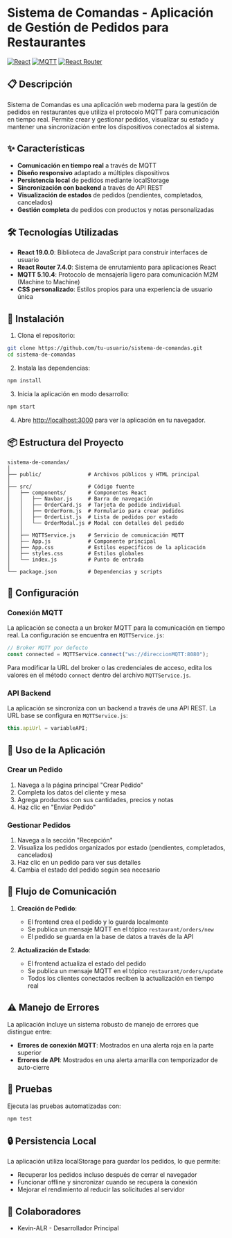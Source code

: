 # Sistema de Comandas - Aplicación de Gestión de Pedidos para Restaurantes

[![React](https://img.shields.io/badge/React-19.0.0-blue.svg)](https://reactjs.org/)
[![MQTT](https://img.shields.io/badge/MQTT-5.10.4-green.svg)](https://mqtt.org/)
[![React Router](https://img.shields.io/badge/React_Router-7.4.0-orange.svg)](https://reactrouter.com/)

## 📋 Descripción

Sistema de Comandas es una aplicación web moderna para la gestión de pedidos en restaurantes que utiliza el protocolo MQTT para comunicación en tiempo real. Permite crear y gestionar pedidos, visualizar su estado y mantener una sincronización entre los dispositivos conectados al sistema.

## ✨ Características

- **Comunicación en tiempo real** a través de MQTT
- **Diseño responsivo** adaptado a múltiples dispositivos
- **Persistencia local** de pedidos mediante localStorage
- **Sincronización con backend** a través de API REST
- **Visualización de estados** de pedidos (pendientes, completados, cancelados)
- **Gestión completa** de pedidos con productos y notas personalizadas

## 🛠️ Tecnologías Utilizadas

- **React 19.0.0**: Biblioteca de JavaScript para construir interfaces de usuario
- **React Router 7.4.0**: Sistema de enrutamiento para aplicaciones React
- **MQTT 5.10.4**: Protocolo de mensajería ligero para comunicación M2M (Machine to Machine)
- **CSS personalizado**: Estilos propios para una experiencia de usuario única

## 🚀 Instalación

1. Clona el repositorio:
```bash
git clone https://github.com/tu-usuario/sistema-de-comandas.git
cd sistema-de-comandas
```

2. Instala las dependencias:
```bash
npm install
```

3. Inicia la aplicación en modo desarrollo:
```bash
npm start
```

4. Abre [http://localhost:3000](http://localhost:3000) para ver la aplicación en tu navegador.

## 📦 Estructura del Proyecto

```
sistema-de-comandas/
│
├── public/               # Archivos públicos y HTML principal
│
├── src/                  # Código fuente
│   ├── components/       # Componentes React
│   │   ├── Navbar.js     # Barra de navegación
│   │   ├── OrderCard.js  # Tarjeta de pedido individual
│   │   ├── OrderForm.js  # Formulario para crear pedidos
│   │   ├── OrderList.js  # Lista de pedidos por estado
│   │   └── OrderModal.js # Modal con detalles del pedido
│   │
│   ├── MQTTService.js    # Servicio de comunicación MQTT
│   ├── App.js            # Componente principal
│   ├── App.css           # Estilos específicos de la aplicación
│   ├── styles.css        # Estilos globales
│   └── index.js          # Punto de entrada
│
└── package.json          # Dependencias y scripts
```

## 🔧 Configuración

### Conexión MQTT

La aplicación se conecta a un broker MQTT para la comunicación en tiempo real. La configuración se encuentra en `MQTTService.js`:

```javascript
// Broker MQTT por defecto
const connected = MQTTService.connect("ws://direccionMQTT:8080");
```

Para modificar la URL del broker o las credenciales de acceso, edita los valores en el método `connect` dentro del archivo `MQTTService.js`.

### API Backend

La aplicación se sincroniza con un backend a través de una API REST. La URL base se configura en `MQTTService.js`:

```javascript
this.apiUrl = variableAPI;
```

## 📱 Uso de la Aplicación

### Crear un Pedido

1. Navega a la página principal "Crear Pedido"
2. Completa los datos del cliente y mesa
3. Agrega productos con sus cantidades, precios y notas
4. Haz clic en "Enviar Pedido"

### Gestionar Pedidos

1. Navega a la sección "Recepción"
2. Visualiza los pedidos organizados por estado (pendientes, completados, cancelados)
3. Haz clic en un pedido para ver sus detalles
4. Cambia el estado del pedido según sea necesario

## 🔄 Flujo de Comunicación

1. **Creación de Pedido**:
   - El frontend crea el pedido y lo guarda localmente
   - Se publica un mensaje MQTT en el tópico `restaurant/orders/new`
   - El pedido se guarda en la base de datos a través de la API

2. **Actualización de Estado**:
   - El frontend actualiza el estado del pedido
   - Se publica un mensaje MQTT en el tópico `restaurant/orders/update`
   - Todos los clientes conectados reciben la actualización en tiempo real

## ⚠️ Manejo de Errores

La aplicación incluye un sistema robusto de manejo de errores que distingue entre:

- **Errores de conexión MQTT**: Mostrados en una alerta roja en la parte superior
- **Errores de API**: Mostrados en una alerta amarilla con temporizador de auto-cierre

## 🧪 Pruebas

Ejecuta las pruebas automatizadas con:

```bash
npm test
```

## 🔒 Persistencia Local

La aplicación utiliza localStorage para guardar los pedidos, lo que permite:

- Recuperar los pedidos incluso después de cerrar el navegador
- Funcionar offline y sincronizar cuando se recupera la conexión
- Mejorar el rendimiento al reducir las solicitudes al servidor

## 👥 Colaboradores

- Kevin-ALR - Desarrollador Principal

